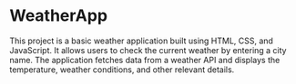 # WeatherApp
This project is a basic weather application built using HTML, CSS, and JavaScript. It allows users to check the current weather by entering a city name. The application fetches data from a weather API and displays the temperature, weather conditions, and other relevant details.

